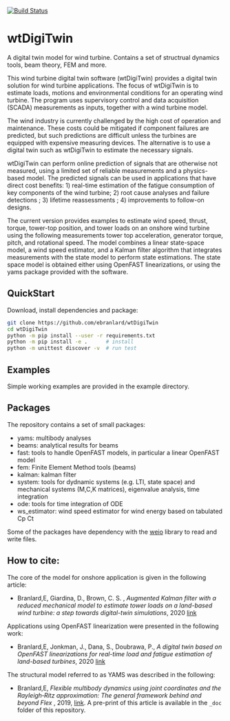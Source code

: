 [![Build Status](https://travis-ci.com/ebranlard/wtDigitwin.svg?branch=master)](https://travis-ci.com/ebranlard/wtDigiTwin)

# wtDigiTwin
A digital twin model for wind turbine. Contains a set of structrual dynamics tools, beam theory, FEM and more.


This wind turbine digital twin software (wtDigiTwin) provides a digital twin solution for wind turbine applications. The focus of wtDigiTwin is to estimate loads, motions and environmental conditions for an operating wind turbine. The program uses supervisory control and data acquisition (SCADA) measurements as inputs, together with a wind turbine model. 

The wind industry is currently challenged by the high cost of operation and maintenance. These costs could be mitigated if component failures are predicted, but such predictions are difficult unless the turbines are equipped with expensive measuring devices. The alternative is to use a digital twin such as wtDigiTwin to estimate the necessary signals. 

wtDigiTwin can perform online prediction of signals that are otherwise not measured, using a limited set of reliable measurements and a physics-based model. The predicted signals can be used in applications that have direct cost benefits: 1) real-time estimation of the fatigue consumption of key components of the wind turbine; 2) root cause analyses and failure detections ; 3) lifetime reassessments ; 4) improvements to follow-on designs. 

The current version provides examples to estimate wind speed, thrust, torque, tower-top position, and tower loads on an onshore wind turbine using the following measurements tower top acceleration, generator torque, pitch, and rotational speed. The model combines a linear state-space model, a wind speed estimator, and a Kalman filter algorithm that integrates measurements with the state model to perform state estimations. The state space model is obtained either using OpenFAST linearizations, or using the yams package provided with the software.





## QuickStart
Download, install dependencies and package:
```bash
git clone https://github.com/ebranlard/wtDigiTwin
cd wtDigiTwin
python -m pip install --user -r requirements.txt  
python -m pip install -e .      # install
python -m unittest discover -v  # run test
```

## Examples
Simple working examples are provided in the example directory.


## Packages
The repository contains a set of small packages:

- yams: multibody analyses
- beams: analytical results for beams
- fast: tools to handle OpenFAST models, in particular a linear OpenFAST model
- fem: Finite Element Method tools (beams)
- kalman: kalman filter
- system: tools for dydnamic systems (e.g. LTI, state space) and mechanical systems (M,C,K matrices), eigenvalue analysis, time integration
- ode: tools for time integration of ODE
- ws\_estimator: wind speed estimator for wind energy based on tabulated Cp Ct


Some of the packages have dependency with the [weio](http://github.com/ebranlard/weio/) library to read and write files.


## How to cite:

The core of the model for onshore application is given in the following article:   

- Branlard,E, Giardina, D., Brown, C. S. , *Augmented Kalman filter with a reduced mechanical model to estimate tower loads on a land-based wind turbine: a step towards digital-twin simulations*, 2020 [link](https://doi.org/10.5194/wes-5-1155-2020)


Applications using OpenFAST linearization were presented in the following work:

- Branlard,E, Jonkman, J., Dana, S., Doubrawa, P., *A digital twin based on OpenFAST linearizations for real-time load and fatigue estimation of land-based turbines*, 2020 [link](https://iopscience.iop.org/article/10.1088/1742-6596/1618/2/022030)


The structural model referred to as YAMS was described in the following:

 - Branlard,E, *Flexible multibody dynamics using joint coordinates and the Rayleigh‐Ritz approximation: The general framework behind and beyond Flex* , 2019, [link](https://onlinelibrary.wiley.com/doi/abs/10.1002/we.2327). A pre-print of this article is available in the `_doc` folder of this repository.

